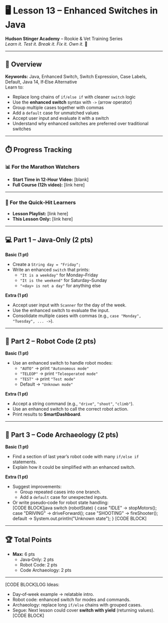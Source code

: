 # 🖥️ Lesson 13 – Enhanced Switches in Java

**Hudson Stinger Academy** – Rookie & Vet Training Series  
_Learn it. Test it. Break it. Fix it. Own it._ 🐝

---

## 🎯 Overview
**Keywords:** Java, Enhanced Switch, Switch Expression, Case Labels, Default, Java 14, If‑Else Alternative  
Learn to:
- Replace long chains of `if/else if` with cleaner `switch` logic  
- Use the **enhanced switch** syntax with `->` (arrow operator)  
- Group multiple cases together with commas  
- Add a `default` case for unmatched values  
- Accept user input and evaluate it with a switch  
- Understand why enhanced switches are preferred over traditional switches  

---

## ⏱️ Progress Tracking

### 📊 For the Marathon Watchers  
- **Start Time in 12‑Hour Video:** [blank]  
- **Full Course (12h video):** [link here]

---

### 🎯 For the Quick‑Hit Learners  
- **Lesson Playlist:** [link here]  
- **This Lesson Only:** [link here]

---

## 💻 Part 1 – Java‑Only (2 pts)

**Basic (1 pt)**  
- Create a `String day = "Friday";`  
- Write an enhanced `switch` that prints:  
  - `"It is a weekday"` for Monday–Friday  
  - `"It is the weekend"` for Saturday–Sunday  
  - `"<day> is not a day"` for anything else  

**Extra (1 pt)**  
- Accept user input with `Scanner` for the day of the week.  
- Use the enhanced switch to evaluate the input.  
- Consolidate multiple cases with commas (e.g., `case "Monday", "Tuesday", ... ->`).  

---

## 🤖 Part 2 – Robot Code (2 pts)

**Basic (1 pt)**  
- Use an enhanced switch to handle robot modes:  
  - `"AUTO"` → print `"Autonomous mode"`  
  - `"TELEOP"` → print `"Teleoperated mode"`  
  - `"TEST"` → print `"Test mode"`  
  - Default → `"Unknown mode"`  

**Extra (1 pt)**  
- Accept a string command (e.g., `"drive"`, `"shoot"`, `"climb"`).  
- Use an enhanced switch to call the correct robot action.  
- Print results to **SmartDashboard**.  

---

## 📜 Part 3 – Code Archaeology (2 pts)

**Basic (1 pt)**  
- Find a section of last year’s robot code with many `if/else if` statements.  
- Explain how it could be simplified with an enhanced switch.  

**Extra (1 pt)**  
- Suggest improvements:  
  - Group repeated cases into one branch.  
  - Add a `default` case for unexpected inputs.  
- Or write pseudo‑code for robot state handling:  
  [CODE BLOCK]java
  switch (robotState) {
      case "IDLE"      -> stopMotors();
      case "DRIVING"   -> driveForward();
      case "SHOOTING"  -> fireShooter();
      default          -> System.out.println("Unknown state");
  }
  [CODE BLOCK]  

---

## 🏆 Total Points
- **Max:** 6 pts  
  - Java‑Only: 2 pts  
  - Robot Code: 2 pts  
  - Code Archaeology: 2 pts

---

[CODE BLOCK]LOG
Ideas:
- Day‑of‑week example → relatable intro.  
- Robot code: enhanced switch for modes and commands.  
- Archaeology: replace long `if/else` chains with grouped cases.  
- Segue: Next lesson could cover **switch with yield** (returning values).  
[CODE BLOCK]
